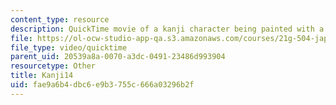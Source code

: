 ```yaml
---
content_type: resource
description: QuickTime movie of a kanji character being painted with a brush.
file: https://ol-ocw-studio-app-qa.s3.amazonaws.com/courses/21g-504-japanese-iv-spring-2009/fae9a6b4dbc6e9b3755c666a03296b2f_Kanji14.mov
file_type: video/quicktime
parent_uid: 20539a8a-0070-a3dc-0491-23486d993904
resourcetype: Other
title: Kanji14
uid: fae9a6b4-dbc6-e9b3-755c-666a03296b2f
---
```


